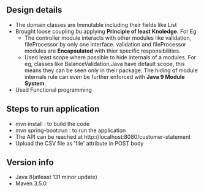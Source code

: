 
## Design details

<ul>
<li>The domain classes are Immutable including their fields like List</li>
<li>Brought loose coupling bu applying <b>Principle of least Knoledge.</b> For Eg</b>
    <ul><li>The controller module interacts with other modules like validation, fileProcessor by only one 
    interface. validation and fileProcessor modules are <b>Encapsulated</b> with thier specific responsibilities.</li>
    <li>Used least scope where possible to hide internals of a modules. For eg,  classes like BalanceValidation.Java have default scope, this means they can be seen only in their package. The hiding of module internals rule can even be further enforced with <b>Java 9 Module System</b>.
    </li>
    </ul>
</li>
<li>Used Functional programming</li>
</ul>

## Steps to run application
<ul>
<li>mvn install : to build the code</li>
<li>mvn spring-boot:run : to run the application</li>
<li>The API can be reached at http://localhost:8080/customer-statement</li>
<li>Upload the CSV file as 'file' attribute in POST body </li>
</ul>

## Version info
<ul>
<li>Java 8(atleast 131 minor update)</li>
<li>Maven 3.5.0</li>
</ul>
